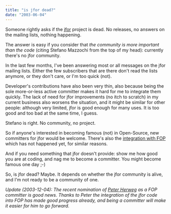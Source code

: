 ```yaml
---
title: "is jfor dead?"
date: "2003-06-04"
---
```


Someone rightly asks if the [jfor](http://www.jfor.org) project is dead. No releases, no answers on the mailing lists, nothing happening.

The answer is easy if you consider that _the community is more important than the code_ (citing Stefano Mazzochi from the top of my head): currently there's no jfor community.

In the last few months, I've been answering most or all messages on the jfor mailing lists. Either the few subscribers that are there don't read the lists anymore, or they don't care, or I'm too quick (not).

Developer's contributions have also been very thin, also because being the sole more-or-less active committer makes it hard for me to integrate them quickly. The lack of need for jfor improvements (no itch to scratch) in my current business also worsens the situation, and it might be similar for other people: although very limited, jfor is good enough for many uses. It is too good and too bad at the same time, I guess.

Stefano is right. No community, no project.

So if anyone's interested in becoming famous (not) in Open-Source, new committers for jfor would be welcome. There's also the [integration with FOP](http://nagoya.apache.org/wiki/apachewiki.cgi?JforIntegrationInFop) which has not happened yet, for similar reasons.

And if you need something that jfor doesn't provide: show me how good you are at coding, and nag me to become a committer. You might become famous one day ;-)

So, is jfor dead? Maybe. It depends on whether the jfor community is alive, and I'm not ready to be a community of one.

_Update (2003-12-04): The recent nomination of [Peter Herweg](http://marc.theaimsgroup.com/?l=fop-dev&m=107012759805882&w=2) as a FOP committer is good news. Thanks to Peter the integration of the jfor code into FOP has made good progress already, and being a committer will make it easier for him to go forward._
